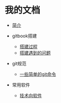 # 我的文档

* [简介](README.md)

* gitbook搭建
    * [搭建过程](gitbookBuild/build.md)
    * [搭建遇到的问题](gitbookBuild/problem.md)

* git规范
    * [一些简单的git命令](git/instruction.md)
    
* 常用软件
    * [技术向软件](software/technical.md)